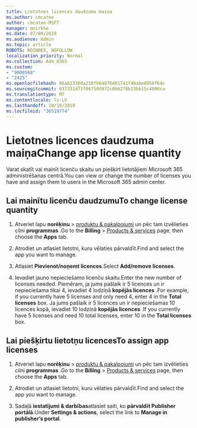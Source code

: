 ```yaml
---
title: Lietotnes licences daudzuma maiņa
ms.author: cmcatee
author: cmcatee-MSFT
manager: mnirkhe
ms.date: 07/09/2019
ms.audience: Admin
ms.topic: article
ROBOTS: NOINDEX, NOFOLLOW
localization_priority: Normal
ms.collection: Adm_O365
ms.custom:
- "9000568"
- "2425"
ms.openlocfilehash: 86a61336da218fb64876401741f4babe8958f64c
ms.sourcegitcommit: 037331d71f06750d972c0b6278b23bb15c4806ca
ms.translationtype: MT
ms.contentlocale: lv-LV
ms.lasthandoff: 10/18/2019
ms.locfileid: "36519774"
---
```

# <a name="change-app-license-quantity"></a><span data-ttu-id="99675-102">Lietotnes licences daudzuma maiņa</span><span class="sxs-lookup"><span data-stu-id="99675-102">Change app license quantity</span></span>

<span data-ttu-id="99675-103">Varat skatīt vai mainīt licenču skaitu un piešķirt lietotājiem Microsoft 365 administrēšanas centrā.</span><span class="sxs-lookup"><span data-stu-id="99675-103">You can view or change the number of licenses you have and assign them to users in the Microsoft 365 admin center.</span></span> 

## <a name="to-change-license-quantity"></a><span data-ttu-id="99675-104">Lai mainītu licenču daudzumu</span><span class="sxs-lookup"><span data-stu-id="99675-104">To change license quantity</span></span>

1. <span data-ttu-id="99675-105">Atveriet lapu **norēķinu** > [produktu & pakalpojumi](https://go.microsoft.com/fwlink/p/?linkid=842054) un pēc tam izvēlieties cilni **programmas** .</span><span class="sxs-lookup"><span data-stu-id="99675-105">Go to the **Billing** > [Products & services](https://go.microsoft.com/fwlink/p/?linkid=842054) page, then choose the **Apps** tab.</span></span>

2. <span data-ttu-id="99675-106">Atrodiet un atlasiet lietotni, kuru vēlaties pārvaldīt.</span><span class="sxs-lookup"><span data-stu-id="99675-106">Find and select the app you want to manage.</span></span>  

3. <span data-ttu-id="99675-107">Atlasiet **Pievienot/noņemt licences**.</span><span class="sxs-lookup"><span data-stu-id="99675-107">Select **Add/remove licenses**.</span></span>

4. <span data-ttu-id="99675-108">Ievadiet jauno nepieciešamo licenču skaitu.</span><span class="sxs-lookup"><span data-stu-id="99675-108">Enter the new number of licenses needed.</span></span> <span data-ttu-id="99675-109">Piemēram, ja jums pašlaik ir 5 licences un ir nepieciešama tikai 4, ievadiet 4 lodziņā **kopējās licences** .</span><span class="sxs-lookup"><span data-stu-id="99675-109">For example, if you currently have 5 licenses and only need 4, enter 4 in the **Total licenses** box.</span></span> <span data-ttu-id="99675-110">Ja jums pašlaik ir 5 licences un ir nepieciešamas 10 licences kopā, ievadiet 10 lodziņā **kopējās licences** .</span><span class="sxs-lookup"><span data-stu-id="99675-110">If you currently have 5 licenses and need 10 total licenses, enter 10 in the **Total licenses** box.</span></span>

## <a name="to-assign-app-licenses"></a><span data-ttu-id="99675-111">Lai piešķirtu lietotņu licences</span><span class="sxs-lookup"><span data-stu-id="99675-111">To assign app licenses</span></span>

1. <span data-ttu-id="99675-112">Atveriet lapu **norēķinu** > [produktu & pakalpojumi](https://go.microsoft.com/fwlink/p/?linkid=842054) un pēc tam izvēlieties cilni **programmas** .</span><span class="sxs-lookup"><span data-stu-id="99675-112">Go to the **Billing** > [Products & services](https://go.microsoft.com/fwlink/p/?linkid=842054) page, then choose the **Apps** tab.</span></span>

2. <span data-ttu-id="99675-113">Atrodiet un atlasiet lietotni, kuru vēlaties pārvaldīt.</span><span class="sxs-lookup"><span data-stu-id="99675-113">Find and select the app you want to manage.</span></span>  

3. <span data-ttu-id="99675-114">Sadaļā **iestatījumi & darbības**atlasiet saiti, ko **pārvaldīt Publisher portālā**.</span><span class="sxs-lookup"><span data-stu-id="99675-114">Under **Settings & actions**, select the link to **Manage in publisher’s portal**.</span></span>